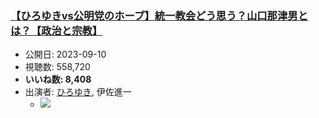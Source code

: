### [【ひろゆきvs公明党のホープ】統一教会どう思う？山口那津男とは？【政治と宗教】](https://www.youtube.com/watch?v=9ScFCMtxLkw)
-   公開日: 2023-09-10
-   視聴数: 558,720
-   **いいね数: 8,408**
-   出演者: [ひろゆき](/rehacq_fan/people/ひろゆき "wikilink"), 伊佐進一
    - [![](https://img.youtube.com/vi/9ScFCMtxLkw/hqdefault.jpg)](https://www.youtube.com/watch?v=9ScFCMtxLkw)

